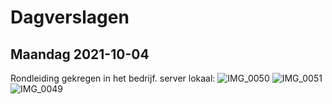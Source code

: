 # Dagverslagen
## Maandag 2021-10-04
Rondleiding gekregen in het bedrijf. 
server lokaal:
![IMG_0050](https://user-images.githubusercontent.com/77328028/135809640-dd69f3e3-c89e-4baf-aff4-64e69f9a1fc6.jpg)
![IMG_0051](https://user-images.githubusercontent.com/77328028/135809646-9234d508-d2b7-4cf9-ade3-aa3547f37553.jpg)
![IMG_0049](https://user-images.githubusercontent.com/77328028/135809651-0f521306-17f1-448d-8917-32bed23ee00e.jpg)